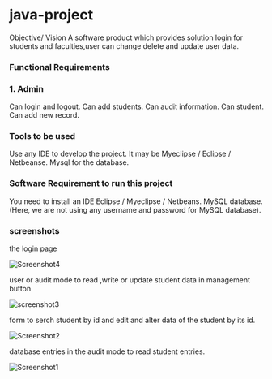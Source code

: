 # java-project
Objective/ Vision
A software product which provides solution login for students and faculties,user can change delete and update user data.

### Functional Requirements
### 1. Admin
Can login and logout.
Can add students.
Can audit information.
Can student.
Can add new record.


### Tools to be used
Use any IDE to develop the project. It may be Myeclipse / Eclipse / Netbeanse.
Mysql for the database.


### Software Requirement to run this project
You need to install an IDE Eclipse / Myeclipse / Netbeans.
MySQL database. (Here, we are not using any username and password for MySQL database).

### screenshots
the login page


![Screenshot4](https://user-images.githubusercontent.com/61103803/80758427-438bc000-8b53-11ea-9a33-a0fa51cc0740.png)

user or audit mode to read ,write or update student data in management button


![screenshot3](https://user-images.githubusercontent.com/61103803/80758431-44bced00-8b53-11ea-91c6-1b3991ab345d.png)


form to serch student by id and edit and alter data of the student by its id.


![Screenshot2](https://user-images.githubusercontent.com/61103803/80758435-45558380-8b53-11ea-8893-7ce3640e7ebe.png)

database entries in the audit mode to read student entries.

![Screenshot1](https://user-images.githubusercontent.com/61103803/80758437-4686b080-8b53-11ea-8d75-48610ced9202.png)





